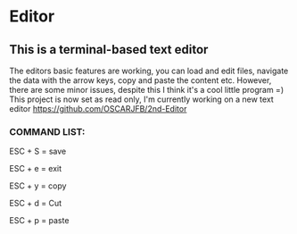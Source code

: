 # Editor

## This is a terminal-based text editor
The editors basic features are working, you can load and edit files, navigate the data with the arrow keys, copy and paste the content etc. 
However, there are some minor issues, despite this I think it's a cool little program =)
This project is now set as read only, I'm currently working on a new text editor https://github.com/OSCARJFB/2nd-Editor

### COMMAND LIST:

ESC + S = save 

ESC + e = exit  

ESC + y = copy 

ESC + d = Cut	

ESC + p = paste   	
